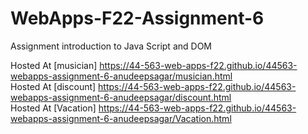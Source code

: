 # WebApps-F22-Assignment-6
Assignment introduction to Java Script and DOM

Hosted At [musician] https://44-563-web-apps-f22.github.io/44563-webapps-assignment-6-anudeepsagar/musician.html<br>
Hosted At [discount] https://44-563-web-apps-f22.github.io/44563-webapps-assignment-6-anudeepsagar/discount.html<br>
Hosted At [Vacation] https://44-563-web-apps-f22.github.io/44563-webapps-assignment-6-anudeepsagar/Vacation.html<br>

